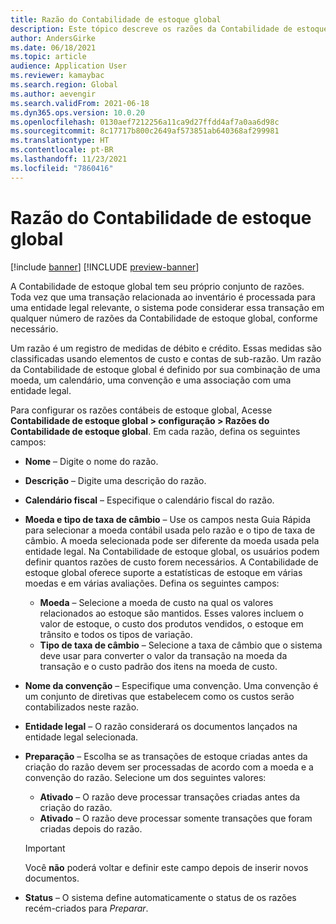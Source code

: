 ```yaml
---
title: Razão do Contabilidade de estoque global
description: Este tópico descreve os razões da Contabilidade de estoque global, que são definidos por uma combinação de uma moeda, um calendário, uma convenção e uma associação com uma entidade legal.
author: AndersGirke
ms.date: 06/18/2021
ms.topic: article
audience: Application User
ms.reviewer: kamaybac
ms.search.region: Global
ms.author: aevengir
ms.search.validFrom: 2021-06-18
ms.dyn365.ops.version: 10.0.20
ms.openlocfilehash: 0130aef7212256a11ca9d27ffdd4af7a0aa6d98c
ms.sourcegitcommit: 8c17717b800c2649af573851ab640368af299981
ms.translationtype: HT
ms.contentlocale: pt-BR
ms.lasthandoff: 11/23/2021
ms.locfileid: "7860416"
---
```

# <a name="global-inventory-accounting-ledger"></a>Razão do Contabilidade de estoque global

[!include [banner](../includes/banner.md)]
[!INCLUDE [preview-banner](../includes/preview-banner.md)]
<!--KFM: Preview until 4/30/2022 -->

A Contabilidade de estoque global tem seu próprio conjunto de razões. Toda vez que uma transação relacionada ao inventário é processada para uma entidade legal relevante, o sistema pode considerar essa transação em qualquer número de razões da Contabilidade de estoque global, conforme necessário.

Um razão é um registro de medidas de débito e crédito. Essas medidas são classificadas usando elementos de custo e contas de sub-razão. Um razão da Contabilidade de estoque global é definido por sua combinação de uma moeda, um calendário, uma convenção e uma associação com uma entidade legal.

Para configurar os razões contábeis de estoque global, Acesse **Contabilidade de estoque global \> configuração \> Razões do Contabilidade de estoque global**. Em cada razão, defina os seguintes campos:

- **Nome** – Digite o nome do razão.
- **Descrição** – Digite uma descrição do razão.
- **Calendário fiscal** – Especifique o calendário fiscal do razão.
- **Moeda e tipo de taxa de câmbio** – Use os campos nesta Guia Rápida para selecionar a moeda contábil usada pelo razão e o tipo de taxa de câmbio. A moeda selecionada pode ser diferente da moeda usada pela entidade legal. Na Contabilidade de estoque global, os usuários podem definir quantos razões de custo forem necessários. A Contabilidade de estoque global oferece suporte a estatísticas de estoque em várias moedas e em várias avaliações. Defina os seguintes campos:

    - **Moeda** – Selecione a moeda de custo na qual os valores relacionados ao estoque são mantidos. Esses valores incluem o valor de estoque, o custo dos produtos vendidos, o estoque em trânsito e todos os tipos de variação.
    - **Tipo de taxa de câmbio** – Selecione a taxa de câmbio que o sistema deve usar para converter o valor da transação na moeda da transação e o custo padrão dos itens na moeda de custo.

- **Nome da convenção** – Especifique uma convenção. Uma convenção é um conjunto de diretivas que estabelecem como os custos serão contabilizados neste razão.
- **Entidade legal** – O razão considerará os documentos lançados na entidade legal selecionada.
- **Preparação** – Escolha se as transações de estoque criadas antes da criação do razão devem ser processadas de acordo com a moeda e a convenção do razão. Selecione um dos seguintes valores:

    - **Ativado** – O razão deve processar transações criadas antes da criação do razão.
    - **Ativado** – O razão deve processar somente transações que foram criadas depois do razão.

    > [!IMPORTANT]
    > Você **não** poderá voltar e definir este campo depois de inserir novos documentos.

- **Status** – O sistema define automaticamente o status de os razões recém-criados para *Preparar*.
